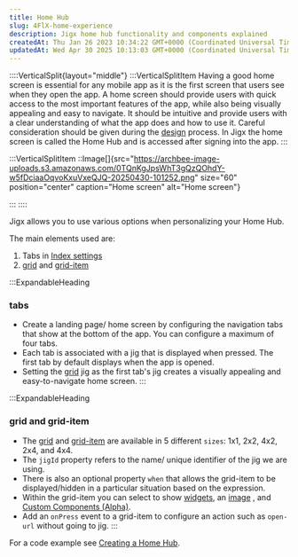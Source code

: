 ```yaml
---
title: Home Hub
slug: 4FlX-home-experience
description: Jigx home hub functionality and components explained 
createdAt: Thu Jan 26 2023 10:34:22 GMT+0000 (Coordinated Universal Time)
updatedAt: Wed Apr 30 2025 10:13:03 GMT+0000 (Coordinated Universal Time)
---
```


::::VerticalSplit{layout="middle"}
:::VerticalSplitItem
Having a good home screen is essential for any mobile app as it is the first screen that users see when they open the app. A home screen should provide users with quick access to the most important features of the app, while also being visually appealing and easy to navigate. It should be intuitive and provide users with a clear understanding of what the app does and how to use it.  Careful consideration should be given during the [design](<./../../Getting started/Planning your app/Home screen.md>) process. In Jigx the home screen is called the Home Hub and is accessed after signing into the app.
:::

:::VerticalSplitItem
::Image[]{src="https://archbee-image-uploads.s3.amazonaws.com/0TQnKgJpsWhT3gQzQOhdY-w5fDciaaOqvoKxuVxeQJQ-20250430-101252.png" size="60" position="center" caption="Home screen" alt="Home screen"}


:::
::::

Jigx allows you to use various options when personalizing your Home Hub.&#x20;

The main elements used are:

1. Tabs in [Index settings](<./Home Hub/Index settings.md>)
2. [grid]() and [grid-item]()

:::ExpandableHeading
### tabs

- Create a landing page/ home screen by configuring the navigation tabs that show at the bottom of the app. You can configure a maximum of four tabs.
- Each tab is associated with a jig that is displayed when pressed. The first tab by default displays when the app is opened.
- Setting the [grid]() jig as the first tab's jig creates a visually appealing and easy-to-navigate home screen. 
:::

:::ExpandableHeading
### grid and grid-item

- The [grid]()  and [grid-item]() are available in 5 different `sizes`: 1x1, 2x2, 4x2, 2x4, and 4x4.
- The `jigId` property refers to the name/ unique identifier of the jig we are using.
- There is also an optional property `when` that allows the grid-item to be displayed/hidden in a particular situation based on the expression.
- Within the grid-item you can select to show [widgets](https://docs.jigx.com/examples/oVbi-widgets), an [image]() , and [Custom Components (Alpha)](<./Custom Components _Alpha_.md>).
- Add an `onPress` event to a grid-item to configure an action such as `open-url` without going to jig.
:::

For a code example see [Creating a Home Hub](<./Home Hub/Creating a Home Hub.md>).

